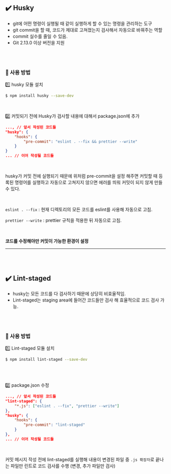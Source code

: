 ## ✔️ Husky

- git에 어떤 명령이 실행될 때 같이 실행하게 할 수 있는 명령을 관리하는 도구
- git commit을 할 때, 코드가 제대로 고쳐졌는지 검사해서 자동으로 바꿔주는 역할
- commit 실수를 줄일 수 있음.
- Git 2.13.0 이상 버전을 지원

<br>
<br>

### 🔎 사용 방법

1️⃣ husky 모듈 설치

```bash
$ npm install husky --save-dev
```

<br>

2️⃣ 커밋되기 전에 Husky가 검사할 내용에 대해서 package.json에 추가

```json
..., // 앞서 작성된 코드들 
"husky": { 
	"hooks": { 
		"pre-commit": "eslint . --fix && prettier --write"
	} 
} 
... // 이어 작성될 코드들
```

<br>

husky가 커밋 전에 실행되기 때문에 위처럼 pre-commit을 설정 해주면 커밋할 때 등록된 명령어를 실행하고   자동으로 고쳐지지 않으면 에러를 띄워 커밋이 되지 않게 만들 수 있다. 

<br>

`eslint . --fix` : 현재 디렉토리의 모든 코드를 eslint를 사용해 자동으로 고침.

`prettier --write` : prettier 규칙을 적용한 뒤 자동으로 고침.

<br>

**코드를 수정해야만 커밋이 가능한 환경이 설정** 

---

<br>
<br>

## ✔️ Lint-staged

- husky는 모든 코드를 다 검사하기 때문에 상당히 비효율적임.
- Lint-staged는 staging area에 들어간 코드들만 검사 해 효율적으로 코드 검사 가능.

<br>
<br>

### 🔎 사용 방법

1️⃣ Lint-staged 모듈 설치

```bash
$ npm install lint-staged --save-dev
```

<br>
<br>

2️⃣ package.json 수정

```json
..., // 앞서 작성된 코드들 
"lint-staged": { 
	"*.js": ["eslint . --fix", "prettier --write"] 
}, 
"husky": { 
	"hooks": { 
		"pre-commit": "lint-staged" 
	} 
}, 
... // 이어 작성될 코드들
```

<br>

커밋 메시지 작성 전에 lint-staged를 실행해 내용이 변경된 파일 중 `.js 확장자`로 끝나는 파일만 린트로 코드 검사를 수행 (변경, 추가 파일만 검사)
